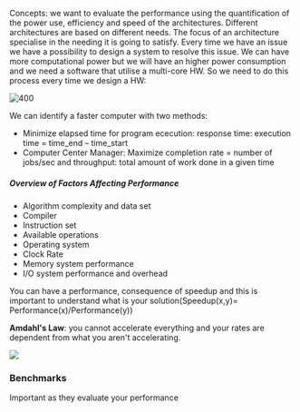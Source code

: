 Concepts: we want to evaluate the performance using the quantification of the power use, efficiency and speed of the architectures.
Different architectures are based on different needs. The focus of an architecture specialise in the needing it is going to satisfy. Every time we have an issue we have a possibility to design a system to resolve this issue. We can have more computational power but we will have an higher power consumption and we need a software that utilise a multi-core HW. So we need to do this process every time we design a HW:

![400](https://i.imgur.com/an3oDYS.png)

We can identify a faster computer with two methods:
- Minimize elapsed time for program ececution: response time: execution time = time_end – time_start
- Computer Center Manager: Maximize completion rate = number of jobs/sec and  throughput: total amount of work done in a given time

##### Overview of Factors Affecting Performance
- Algorithm complexity and data set
- Compiler
- Instruction set
- Available operations
- Operating system
- Clock Rate
- Memory system performance
- I/O system performance and overhead

You can have a performance, consequence of speedup and this is important to understand what is your solution(Speedup(x,y)= Performance(x)/Performance(y))

__Amdahl's Law__: you cannot accelerate everything and your rates are dependent from what you aren't accelerating.

![](https://i.imgur.com/fXCYtLf.png)

### Benchmarks
Important as they evaluate your performance